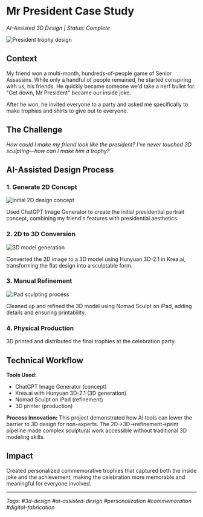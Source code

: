 # Mr President Case Study

*AI-Assisted 3D Design | Status: Complete*

![President trophy design](assets/mr-president-main.png)

## Context

My friend won a multi-month, hundreds-of-people game of Senior Assassins. While only a handful of people remained, he started conspiring with us, his friends. He quickly became someone we'd take a nerf bullet for. "Get down, Mr President" became our inside joke.

After he won, he invited everyone to a party and asked me specifically to make trophies and shirts to give out to everyone.

## The Challenge

*How could I make my friend look like the president? I've never touched 3D sculpting—how can I make him a trophy?*

## AI-Assisted Design Process

### 1. Generate 2D Concept
![Initial 2D design concept](assets/mr-president-2d.png)

Used ChatGPT Image Generator to create the initial presidential portrait concept, combining my friend's features with presidential aesthetics.

### 2. 2D to 3D Conversion
![3D model generation](assets/mr-president-3d.png)

Converted the 2D image to a 3D model using Hunyuan 3D-2.1 in Krea.ai, transforming the flat design into a sculptable form.

### 3. Manual Refinement
![iPad sculpting process](assets/mr-president-sculpt.png)

Cleaned up and refined the 3D model using Nomad Sculpt on iPad, adding details and ensuring printability.

### 4. Physical Production

3D printed and distributed the final trophies at the celebration party.

## Technical Workflow

**Tools Used:**
- ChatGPT Image Generator (concept)
- Krea.ai with Hunyuan 3D-2.1 (3D generation)
- Nomad Sculpt on iPad (refinement)
- 3D printer (production)

**Process Innovation:**
This project demonstrated how AI tools can lower the barrier to 3D design for non-experts. The 2D→3D→refinement→print pipeline made complex sculptural work accessible without traditional 3D modeling skills.

## Impact

Created personalized commemorative trophies that captured both the inside joke and the achievement, making the celebration more memorable and meaningful for everyone involved.

---

*Tags: #3d-design #ai-assisted-design #personalization #commemoration #digital-fabrication*